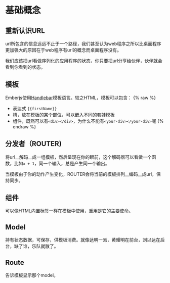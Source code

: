 # 基础概念

## 重新认识URL

url所包含的信息远远不止于一个路径，我们甚至认为web程序之所以比桌面程序更加强大的原因在于web程序有url的概念而桌面程序没有。

我们应该把url看做序列化的应用程序的状态，你只要把url分享给伙伴，伙伴就会看到你看到的状态。

## 模板

Emberjs使用[Handlebar](http://handlebarsjs.com/)模板语言。较之HTML，模板可以包含：
{% raw %}
* 表达式 ```{{firstName}}```
* 槽，放在模板的某个部位，可以嵌入不同的套娃模板
* 组件，既然可以有```<div></div>```，为什么不能有```<your-div></your-div>```呢
{% endraw %}

## 分发者（ROUTER)

将url__解码__成一组模板，然后呈现在你的眼前，这个解码器可以看做一个函数，比如```x + 1```，同一个输入，总是产生同一个输出。

当模板由于你的动作产生变化，ROUTER会将当前的模板排列__编码__成url，保持同步。

## 组件

可以像HTML内置标签一样在模板中使用，重用是它的主要使命。

## Model

持有状态数据，可保存，供模板消费。就像达明一派，黄耀明在前台，刘以达在后台，缺了谁，乐队就散了。

## Route

告诉模板显示那个model。

